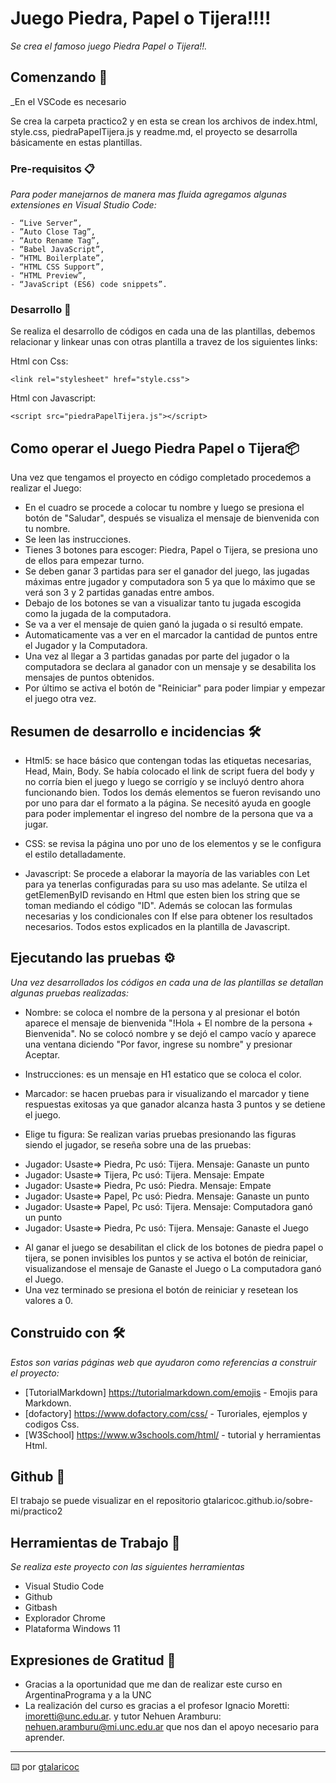 # Juego Piedra, Papel o Tijera!!!!

_Se crea el famoso juego Piedra Papel o Tijera!!._

## Comenzando 🚀

_En el VSCode es necesario 

Se crea la carpeta practico2 y en esta se crean los archivos de index.html, style.css, piedraPapelTijera.js y readme.md, el proyecto se desarrolla básicamente en estas plantillas.

### Pre-requisitos 📋

_Para poder manejarnos de manera mas fluida agregamos algunas extensiones en Visual Studio Code:_

```
- “Live Server”,
- ”Auto Close Tag”, 
- “Auto Rename Tag”,
- “Babel JavaScript”, 
- “HTML Boilerplate”, 
- “HTML CSS Support”, 
- “HTML Preview”, 
- “JavaScript (ES6) code snippets”.
```

### Desarrollo 🔧

Se realiza el desarrollo de códigos en cada una de las plantillas, debemos relacionar y linkear unas con otras plantilla a travez de los siguientes links:

Html con Css:

```
<link rel="stylesheet" href="style.css">
```

Html con Javascript:

```
<script src="piedraPapelTijera.js"></script>
```

## Como operar el Juego Piedra Papel o Tijera📦

Una vez que tengamos el proyecto en código completado procedemos a realizar el Juego:

- En el cuadro se procede a colocar tu nombre y luego se presiona el botón de "Saludar", después se visualiza el mensaje de bienvenida con tu nombre.
- Se leen las instrucciones.
- Tienes 3 botones para escoger: Piedra, Papel o Tijera, se presiona uno de ellos para empezar turno.
- Se deben ganar 3 partidas para ser el ganador del juego, las jugadas máximas entre jugador y computadora son 5 ya que lo máximo que se verá son 3 y 2 partidas ganadas entre ambos.
- Debajo de los botones se van a visualizar tanto tu jugada escogida como la jugada de la computadora.
- Se va a ver el mensaje de quien ganó la jugada o si resultó empate.
- Automaticamente vas a ver en el marcador la cantidad de puntos entre el Jugador y la Computadora.
- Una vez al llegar a 3 partidas ganadas por parte del jugador o la computadora se declara al ganador con un mensaje y se desabilita los mensajes de puntos obtenidos.
- Por último se activa el botón de "Reiniciar" para poder limpiar y empezar el juego otra vez.

## Resumen de desarrollo e incidencias 🛠️

* Html5: se hace básico que contengan todas las etiquetas necesarias, Head, Main, Body. Se había colocado el link de script fuera del body y no corría bien el juego y luego se corrigío y se incluyó dentro ahora funcionando bien. Todos los demás elementos se fueron revisando uno por uno para dar el formato a la página. Se necesitó ayuda en google para poder implementar el ingreso del nombre de la persona que va a jugar. 

* CSS: se revisa la página uno por uno de los elementos y se le configura el estilo detalladamente.

* Javascript: Se procede a elaborar la mayoría de las variables con Let para ya tenerlas configuradas para su uso mas adelante. Se utilza el getElemenByID revisando en Html que esten bien los string que se toman mediando el código "ID". Además se colocan las formulas necesarias y los condicionales con If else para obtener los resultados necesarios. Todos estos explicados en la plantilla de Javascript.

## Ejecutando las pruebas ⚙️

_Una vez desarrollados los códigos en cada una de las plantillas se detallan algunas pruebas realizadas:_

* Nombre: se coloca el nombre de la persona y al presionar el botón aparece el mensaje de bienvenida "!Hola + El nombre de la persona + Bienvenida".
No se colocó nombre y se dejó el campo vacío y aparece una ventana diciendo "Por favor, ingrese su nombre" y presionar Aceptar.

* Instrucciones: es un mensaje en H1 estatico que se coloca el color.

* Marcador: se hacen pruebas para ir visualizando el marcador y tiene respuestas exitosas ya que ganador alcanza hasta 3 puntos y se detiene el juego.

* Elige tu figura: Se realizan varias pruebas presionando las figuras siendo el jugador, se reseña sobre una de las pruebas: 

- Jugador: Usaste=> Piedra, Pc usó: Tijera.  Mensaje: Ganaste un punto
- Jugador: Usaste=> Tijera, Pc usó: Tijera.  Mensaje: Empate
- Jugador: Usaste=> Piedra, Pc usó: Piedra.  Mensaje: Empate
- Jugador: Usaste=> Papel,  Pc usó: Piedra.  Mensaje: Ganaste un punto
- Jugador: Usaste=> Papel,  Pc usó: Tijera.  Mensaje: Computadora ganó un punto
- Jugador: Usaste=> Piedra, Pc usó: Tijera.  Mensaje: Ganaste el Juego

* Al ganar el juego se desabilitan el click de los botones de piedra papel o tijera, se ponen invisibles los puntos y se activa el botón de reiniciar, visualizandose el mensaje de Ganaste el Juego o La computadora ganó el Juego. 
* Una vez terminado se presiona el botón de reiniciar y resetean los valores a 0.

## Construido con 🛠️

_Estos son varias páginas web que ayudaron como referencias a construir el proyecto:_

* [TutorialMarkdown] https://tutorialmarkdown.com/emojis - Emojis para Markdown.
* [dofactory] https://www.dofactory.com/css/ - Turoriales, ejemplos y codigos Css.
* [W3School] https://www.w3schools.com/html/ - tutorial y herramientas Html.

## Github 📖

El trabajo se puede visualizar en el repositorio gtalaricoc.github.io/sobre-mi/practico2

## Herramientas de Trabajo 📄

_Se realiza este proyecto con las siguientes herramientas_

* Visual Studio Code
* Github
* Gitbash
* Explorador Chrome
* Plataforma Windows 11

## Expresiones de Gratitud 🎁

* Gracias a la oportunidad que me dan de realizar este curso en ArgentinaPrograma y a la UNC
* La realización del curso es gracias a el profesor Ignacio Moretti: imoretti@unc.edu.ar. y tutor Nehuen Aramburu: nehuen.aramburu@mi.unc.edu.ar que nos dan el apoyo necesario para aprender.

---
⌨️ por [gtalaricoc](https://github.com/gtalaricoc) 
